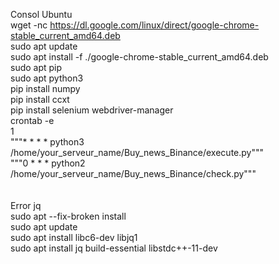 Consol Ubuntu <br>
wget -nc https://dl.google.com/linux/direct/google-chrome-stable_current_amd64.deb <br> 
sudo apt update <br>
sudo apt install -f ./google-chrome-stable_current_amd64.deb <br>
sudo apt pip <br>
sudo apt python3 <br>
pip install numpy  <br>
pip install ccxt <br>
pip install selenium webdriver-manager  <br>
crontab  -e  <br>
1 <br>
"""* * * * python3 /home/your_serveur_name/Buy_news_Binance/execute.py""" <br>
"""0 * * * python2 /home/your_serveur_name/Buy_news_Binance/check.py""" <br>
<br>
<br>
Error jq <br>
sudo apt --fix-broken install <br>
sudo apt update <br>
sudo apt install libc6-dev libjq1 <br>
sudo apt install jq build-essential libstdc++-11-dev <br>
